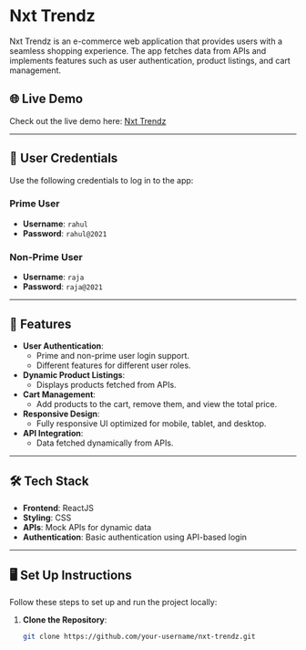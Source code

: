 # Nxt Trendz

Nxt Trendz is an e-commerce web application that provides users with a seamless shopping experience. The app fetches data from APIs and implements features such as user authentication, product listings, and cart management.

## 🌐 Live Demo

Check out the live demo here: [Nxt Trendz](https://nxttrendzsmk.ccbp.tech/login)

---

## 🔑 User Credentials

Use the following credentials to log in to the app:

### Prime User
- **Username**: `rahul`
- **Password**: `rahul@2021`

### Non-Prime User
- **Username**: `raja`
- **Password**: `raja@2021`

---

## 🚀 Features

- **User Authentication**: 
  - Prime and non-prime user login support.
  - Different features for different user roles.
- **Dynamic Product Listings**:
  - Displays products fetched from APIs.
- **Cart Management**:
  - Add products to the cart, remove them, and view the total price.
- **Responsive Design**:
  - Fully responsive UI optimized for mobile, tablet, and desktop.
- **API Integration**:
  - Data fetched dynamically from APIs.

---

## 🛠️ Tech Stack

- **Frontend**: ReactJS
- **Styling**: CSS
- **APIs**: Mock APIs for dynamic data
- **Authentication**: Basic authentication using API-based login

---

## 🖥️ Set Up Instructions

Follow these steps to set up and run the project locally:

1. **Clone the Repository**:
   ```bash
   git clone https://github.com/your-username/nxt-trendz.git
